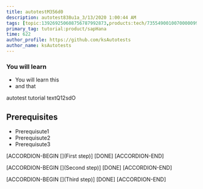 ```yaml
---
title: autotestM356d0
description: autotest838u1a_3/13/2020 1:00:44 AM
tags: [topic:139269250608756787992873,products:tech/73554900100700000996,tutorial:experience/advanced]
primary_tag: tutorial:product/sapHana
time: 622
author_profile: https://github.com/ksAutotests
author_name: ksAutotests
---
```

### You will learn
- You will learn this
- and that

autotest tutorial textQ12sdO

## Prerequisites
- Prerequisute1
- Prerequisute2
- Prerequisute3

[ACCORDION-BEGIN [](First step)]
[DONE]
[ACCORDION-END]

[ACCORDION-BEGIN [](Second step)]
[DONE]
[ACCORDION-END]

[ACCORDION-BEGIN [](Third step)]
[DONE]
[ACCORDION-END]

